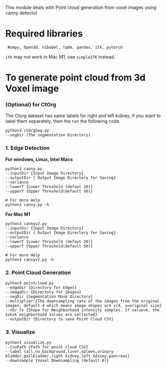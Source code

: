This module deals with Point cloud generation from voxel images using canny detector

# Required libraries
` Numpy,
 Open3d,
 nibabel,
tqdm,
pandas,
itk,
pytorch`

`itk` may not work in Mac M1, use `simpleITK` instead.

# To generate point cloud from 3d Voxel image

### (Optional) for CtOrg
The Ctorg dataset has same labels for right and left kidney, if you want to label them separately, then the run the following code

```
python3 ctOrgSeg.py 
--segDir (The segmentation Directory)
```

### 1. Edge Detection

**For windows, Linux, Intel Macs**
``` 
python3 canny.py 
--inputDir {Input Image Directory} 
--outputDir { Output Image Directory for Saving} 
--variance 
--lowerT {Lower Threshold (defaut 20)} 
--upperT {Upper Threshold(default 50)}
```
```
# For more Help
python3 canny.py -h
```

**For Mac M1**
``` 
python3 cannyv2.py 
--inputDir {Input Image Directory} 
--outputDir { Output Image Directory for Saving} 
--variance 
--lowerT {Lower Threshold (defaut 20)} 
--upperT {Upper Threshold(default 50)}
```
```
# For more Help
python3 cannyv2.py -h
```

### 2. Point Cloud Generation

```
python3 pointcloud.py 
--edgeDir {Directory for Edges} 
--imageDir {Directory for Images}
--segDir {Segmentation Mask Directory} 
--multiplier {The downsampling rate of the images from the original images, default 4 which means image shapes are x/4, x=original size}
--nbr_fs {Shape for Neighborhood intensity samples. If value=k, the kxkxk neighborhood values are collected}
--outputDir {Directory to save Point Cloud CSV}
```

### 3. Visualize
```
python3 visualize.py 
--csvPath {Path for point cloud CSV} 
--label {all,no_background,liver,spleen,urinary bladder,gallbladder,right kidney,left kdiney,pancreas}
--downsample {Voxel Downsampling (default 0)}
```
